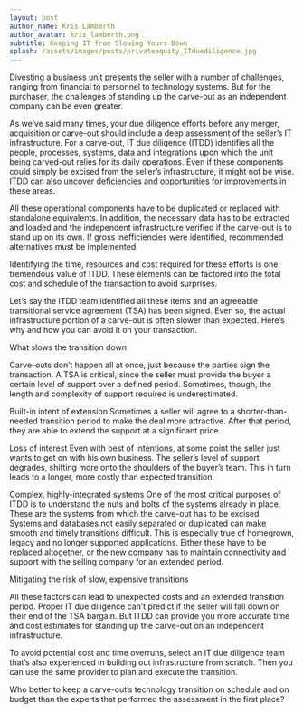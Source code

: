 ```yaml
---
layout: post
author_name: Kris Lamberth
author_avatar: kris_lamberth.png
subtitle: Keeping IT from Slowing Yours Down
splash: /assets/images/posts/privateequity_ITduediligence.jpg
---
```


Divesting a business unit presents the seller with a number of challenges, ranging from financial to personnel to technology systems. But for the purchaser, the challenges of standing up the carve-out as an independent company can be even greater.

As we’ve said many times, your due diligence efforts before any merger, acquisition or carve-out should include a deep assessment of the seller’s IT infrastructure. For a carve-out, IT due diligence (ITDD) identifies all the people, processes, systems, data and integrations upon which the unit being carved-out relies for its daily operations. Even if these components could simply be excised from the seller’s infrastructure, it might not be wise. ITDD can also uncover deficiencies and opportunities for improvements in these areas.

All these operational components have to be duplicated or replaced with standalone equivalents. In addition, the necessary data has to be extracted and loaded and the independent infrastructure verified if the carve-out is to stand up on its own. If gross inefficiencies were identified, recommended alternatives must be implemented.

Identifying the time, resources and cost required for these efforts is one tremendous value of ITDD. These elements can be factored into the total cost and schedule of the transaction to avoid surprises.

Let’s say the ITDD team identified all these items and an agreeable transitional service agreement (TSA) has been signed. Even so, the actual infrastructure portion of a carve-out is often slower than expected. Here’s why and how you can avoid it on your transaction.

What slows the transition down

Carve-outs don’t happen all at once, just because the parties sign the transaction. A TSA is critical, since the seller must provide the buyer a certain level of support over a defined period. Sometimes, though, the length and complexity of support required is underestimated.

Built-in intent of extension
Sometimes a seller will agree to a shorter-than-needed transition period to make the deal more attractive. After that period, they are able to extend the support at a significant price.

Loss of interest
Even with best of intentions, at some point the seller just wants to get on with his own business. The seller’s level of support degrades, shifting more onto the shoulders of the buyer’s team. This in turn leads to a longer, more costly than expected transition.

Complex, highly-integrated systems
One of the most critical purposes of ITDD is to understand the nuts and bolts of the systems already in place. These are the systems from which the carve-out has to be excised. Systems and databases not easily separated or duplicated can make smooth and timely transitions difficult. This is especially true of homegrown, legacy and no longer supported applications. Either these have to be replaced altogether, or the new company has to maintain connectivity and support with the selling company for an extended period.

Mitigating the risk of slow, expensive transitions

All these factors can lead to unexpected costs and an extended transition period. Proper IT due diligence can’t predict if the seller will fall down on their end of the TSA bargain. But ITDD can provide you more accurate time and cost estimates for standing up the carve-out on an independent infrastructure.

To avoid potential cost and time overruns, select an IT due diligence team that’s also experienced in building out infrastructure from scratch. Then you can use the same provider to plan and execute the transition.

Who better to keep a carve-out’s technology transition on schedule and on budget than the experts that performed the assessment in the first place?
